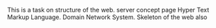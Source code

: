 This is a task on structure of the web.
server concept page
Hyper Text Markup Language.
Domain Network System.
Skeleton of the web also
